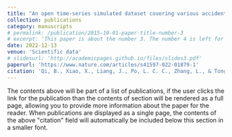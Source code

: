 ```yaml
---
title: "An open time-series simulated dataset covering various accidents for nuclear power plants"
collection: publications
category: manuscripts
# permalink: /publication/2015-10-01-paper-title-number-3
# excerpt: 'This paper is about the number 3. The number 4 is left for future work.'
date: 2022-12-13
venue: 'Scientific data'
# slidesurl: 'http://academicpages.github.io/files/slides3.pdf'
paperurl: 'https://www.nature.com/articles/s41597-022-01879-1'
citation: 'Qi, B., Xiao, X., Liang, J., Po, L. C. C., Zhang, L., & Tong, J. (2022). An open time-series simulated dataset covering various accidents for nuclear power plants. Scientific data, 9(1), 766.'
---
```


The contents above will be part of a list of publications, if the user clicks the link for the publication than the contents of section will be rendered as a full page, allowing you to provide more information about the paper for the reader. When publications are displayed as a single page, the contents of the above "citation" field will automatically be included below this section in a smaller font.